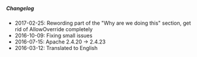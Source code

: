 ##### Changelog

* 2017-02-25: Rewording part of the "Why are we doing this" section, get rid of AllowOverride completely
* 2016-10-09: Fixing small issues
* 2016-07-15: Apache 2.4.20 -> 2.4.23
* 2016-03-12: Translated to English

